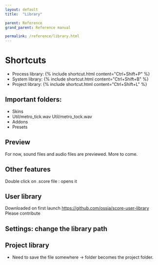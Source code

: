 ```yaml
---
layout: default
title:  "Library"

parent: Reference
grand_parent: Reference manual

permalink: /reference/library.html
---
```



# Shortcuts

- Process library: {% include shortcut.html content="Ctrl+Shift+P" %}
- System library: {% include shortcut.html content="Ctrl+Shift+B" %}
- Project library: {% include shortcut.html content="Ctrl+Shift+L" %}

## Important folders:
- Skins
- Util/metro_tick.wav Util/metro_tock.wav
- Addons
- Presets

## Preview
For now, sound files and audio files are previewed.
More to come.

## Other features
Double click on .score file : opens it

## User library
Downloaded on first launch
https://github.com/ossia/score-user-library
Please contribute

## Settings: change the library path

## Project library
- Need to save the file somewhere -> folder becomes the project folder.